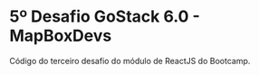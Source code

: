 # 5º Desafio GoStack 6.0 - MapBoxDevs

Código do terceiro desafio do módulo de ReactJS do Bootcamp.
